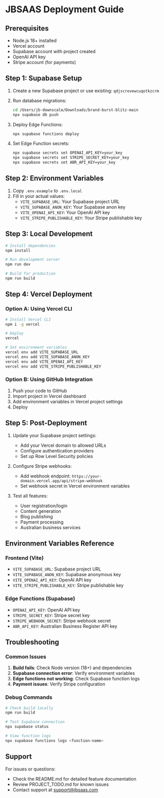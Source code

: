# JBSAAS Deployment Guide

## Prerequisites
- Node.js 18+ installed
- Vercel account
- Supabase account with project created
- OpenAI API key
- Stripe account (for payments)

## Step 1: Supabase Setup

1. Create a new Supabase project or use existing: `qdjscrevewcuqotkzcrm`
2. Run database migrations:
   ```bash
   cd /Users/jb-downscale/Downloads/brand-burst-blitz-main
   npx supabase db push
   ```

3. Deploy Edge Functions:
   ```bash
   npx supabase functions deploy
   ```

4. Set Edge Function secrets:
   ```bash
   npx supabase secrets set OPENAI_API_KEY=your_key
   npx supabase secrets set STRIPE_SECRET_KEY=your_key
   npx supabase secrets set ABR_API_KEY=your_key
   ```

## Step 2: Environment Variables

1. Copy `.env.example` to `.env.local`
2. Fill in your actual values:
   - `VITE_SUPABASE_URL`: Your Supabase project URL
   - `VITE_SUPABASE_ANON_KEY`: Your Supabase anon key
   - `VITE_OPENAI_API_KEY`: Your OpenAI API key
   - `VITE_STRIPE_PUBLISHABLE_KEY`: Your Stripe publishable key

## Step 3: Local Development

```bash
# Install dependencies
npm install

# Run development server
npm run dev

# Build for production
npm run build
```

## Step 4: Vercel Deployment

### Option A: Using Vercel CLI
```bash
# Install Vercel CLI
npm i -g vercel

# Deploy
vercel

# Set environment variables
vercel env add VITE_SUPABASE_URL
vercel env add VITE_SUPABASE_ANON_KEY
vercel env add VITE_OPENAI_API_KEY
vercel env add VITE_STRIPE_PUBLISHABLE_KEY
```

### Option B: Using GitHub Integration
1. Push your code to GitHub
2. Import project in Vercel dashboard
3. Add environment variables in Vercel project settings
4. Deploy

## Step 5: Post-Deployment

1. Update your Supabase project settings:
   - Add your Vercel domain to allowed URLs
   - Configure authentication providers
   - Set up Row Level Security policies

2. Configure Stripe webhooks:
   - Add webhook endpoint: `https://your-domain.vercel.app/api/stripe-webhook`
   - Set webhook secret in Vercel environment variables

3. Test all features:
   - User registration/login
   - Content generation
   - Blog publishing
   - Payment processing
   - Australian business services

## Environment Variables Reference

### Frontend (Vite)
- `VITE_SUPABASE_URL`: Supabase project URL
- `VITE_SUPABASE_ANON_KEY`: Supabase anonymous key
- `VITE_OPENAI_API_KEY`: OpenAI API key
- `VITE_STRIPE_PUBLISHABLE_KEY`: Stripe publishable key

### Edge Functions (Supabase)
- `OPENAI_API_KEY`: OpenAI API key
- `STRIPE_SECRET_KEY`: Stripe secret key
- `STRIPE_WEBHOOK_SECRET`: Stripe webhook secret
- `ABR_API_KEY`: Australian Business Register API key

## Troubleshooting

### Common Issues

1. **Build fails**: Check Node version (18+) and dependencies
2. **Supabase connection error**: Verify environment variables
3. **Edge functions not working**: Check Supabase function logs
4. **Payment issues**: Verify Stripe configuration

### Debug Commands

```bash
# Check build locally
npm run build

# Test Supabase connection
npx supabase status

# View function logs
npx supabase functions logs <function-name>
```

## Support

For issues or questions:
- Check the README.md for detailed feature documentation
- Review PROJECT_TODO.md for known issues
- Contact support at support@jbsaas.com